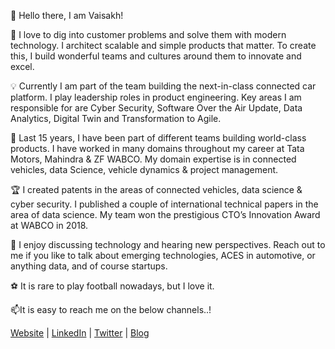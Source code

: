 🤝 Hello there, I am Vaisakh!

🎯 I love to dig into customer problems and solve them with modern technology. I architect scalable and simple products that matter. To create this, I build wonderful teams and cultures around them to innovate and excel.

💡 Currently I am part of the team building the next-in-class connected car platform. I play leadership roles in product engineering. Key areas I am responsible for are Cyber Security, Software Over the Air Update, Data Analytics, Digital Twin and Transformation to Agile.

🚀 Last 15 years, I have been part of different teams building world-class products. I have worked in many domains throughout my career at Tata Motors, Mahindra & ZF WABCO. My domain expertise is in connected vehicles, data Science, vehicle dynamics & project management.

🏆 I created patents in the areas of connected vehicles, data science & cyber security. I published a couple of international technical papers in the area of data science. My team won the prestigious CTO’s Innovation Award at WABCO in 2018.

🧬 I enjoy discussing technology and hearing new perspectives. Reach out to me if you like to talk about emerging technologies, ACES in automotive, or anything data, and of course startups.

⚽️ It is rare to play football nowadays, but I love it.

📫It is easy to reach me on the below channels..!

[Website](https://www.vaisakh.dev) | [LinkedIn](https://www.linkedin.com/in/venugopalvaisakh/) | [Twitter](https://twitter.com/vaisakh_vg) | [Blog](https://vaisakhvenugopal.com/)

<!---
vaisakhvenugopal/vaisakhvenugopal is a ✨ special ✨ repository because its `README.md` (this file) appears on your GitHub profile.
You can click the Preview link to take a look at your changes.
--->
